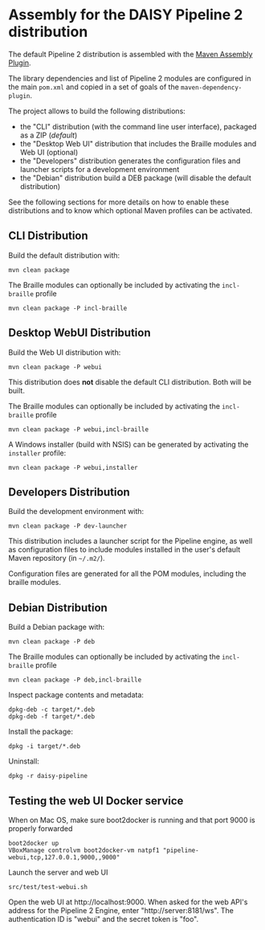 Assembly for the DAISY Pipeline 2 distribution
==============================================

The default Pipeline 2 distribution is assembled with the [Maven Assembly Plugin](http://maven.apache.org/plugins/maven-assembly-plugin/). 

The library dependencies and list of Pipeline 2 modules are configured in the main `pom.xml` and copied in a set of goals of the `maven-dependency-plugin`.

The project allows to build the following distributions:

 - the "CLI" distribution (with the command line user interface), packaged as a ZIP (_default_)
 - the "Desktop Web UI" distribution that includes the Braille modules and Web UI (optional)
 - the "Developers" distribution generates the configuration files and launcher scripts for a development environment
 - the "Debian" distribution build a DEB package (will disable the default distribution)

See the following sections for more details on how to enable these distributions and to know which optional Maven profiles can be activated.


CLI Distribution
----------------

Build the default distribution with:

	mvn clean package

The Braille modules can optionally be included by activating the `incl-braille` profile

	mvn clean package -P incl-braille

Desktop WebUI  Distribution
---------------------------

Build the Web UI distribution with:

    mvn clean package -P webui

This distribution does **not** disable the default CLI distribution. Both will be built.

The Braille modules can optionally be included by activating the `incl-braille` profile

    mvn clean package -P webui,incl-braille

A Windows installer (build with NSIS) can be generated by activating the `installer` profile:

    mvn clean package -P webui,installer


Developers Distribution
-----------------------

Build the development environment with:

    mvn clean package -P dev-launcher

This distribution includes a launcher script for the Pipeline engine, as well as configuration files to include
modules installed in the user's default Maven repository (in `~/.m2/`).

Configuration files are generated for all the POM modules, including the braille modules.
    
Debian Distribution
-------------------

Build a Debian package with:

    mvn clean package -P deb

The Braille modules can optionally be included by activating the `incl-braille` profile

    mvn clean package -P deb,incl-braille
    
Inspect package contents and metadata:

    dpkg-deb -c target/*.deb
    dpkg-deb -f target/*.deb

Install the package:

    dpkg -i target/*.deb

Uninstall:

    dpkg -r daisy-pipeline

Testing the web UI Docker service
---------------------------------

When on Mac OS, make sure boot2docker is running and that port 9000 is properly forwarded

    boot2docker up
    VBoxManage controlvm boot2docker-vm natpf1 "pipeline-webui,tcp,127.0.0.1,9000,,9000"

Launch the server and web UI

    src/test/test-webui.sh

Open the web UI at http://localhost:9000. When asked for the web API's address for the Pipeline 2
Engine, enter "http://server:8181/ws". The authentication ID is "webui" and the secret token is
"foo".
